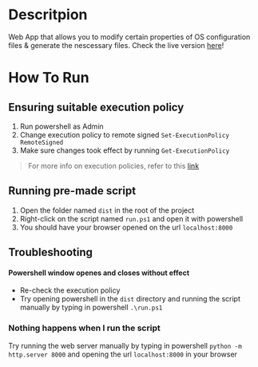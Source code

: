 # Descritpion

Web App that allows you to modify certain properties of OS configuration files & generate the nescessary files.
Check the live version [here]()!

# How To Run

## Ensuring suitable execution policy

1. Run powershell as Admin
2. Change execution policy to remote signed
   `Set-ExecutionPolicy RemoteSigned`
3. Make sure changes took effect by running
   `Get-ExecutionPolicy`

> For more info on execution policies, refer to this [link](https://learn.microsoft.com/en-us/powershell/module/microsoft.powershell.core/about/about_execution_policies?view=powershell-7.3)

## Running pre-made script

1. Open the folder named `dist` in the root of the project
2. Right-click on the script named `run.ps1` and open it with powershell
3. You should have your browser opened on the url `localhost:8000`

## Troubleshooting

#### Powershell window openes and closes without effect

- Re-check the execution policy
- Try opening powershell in the `dist` directory and running the script manually by typing in powershell
  `.\run.ps1`

### Nothing happens when I run the script

Try running the web server manually by typing in powershell
`python -m http.server 8000`
and opening the url `localhost:8000` in your browser
